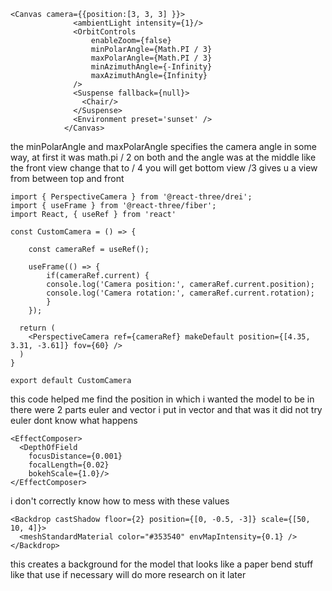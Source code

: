
```
<Canvas camera={{position:[3, 3, 3] }}>
              <ambientLight intensity={1}/>
              <OrbitControls 
                  enableZoom={false}
                  minPolarAngle={Math.PI / 3}
                  maxPolarAngle={Math.PI / 3}
                  minAzimuthAngle={-Infinity}
                  maxAzimuthAngle={Infinity}
              />
              <Suspense fallback={null}>
                <Chair/>
              </Suspense>
              <Environment preset='sunset' />
            </Canvas>
```

the minPolarAngle and maxPolarAngle specifies the camera angle in some way, at first it was math.pi / 2 on both and the angle was at the middle like the front view change that to / 4 you will get bottom view /3 gives u a view from between top and front

```
import { PerspectiveCamera } from '@react-three/drei';
import { useFrame } from '@react-three/fiber';
import React, { useRef } from 'react'

const CustomCamera = () => {
    
    const cameraRef = useRef();

    useFrame(() => {
        if(cameraRef.current) {
        console.log('Camera position:', cameraRef.current.position);
        console.log('Camera rotation:', cameraRef.current.rotation);
        }
    });

  return (
    <PerspectiveCamera ref={cameraRef} makeDefault position={[4.35, 3.31, -3.61]} fov={60} />
  )
}

export default CustomCamera
```
this code helped me find the position in which i wanted the model to be in there were 2 parts euler and vector i put in vector and that was it did not try euler dont know what happens

```
<EffectComposer>
  <DepthOfField
    focusDistance={0.001}
    focalLength={0.02}
    bokehScale={1.0}/>
</EffectComposer>
```
i don't correctly know how to mess with these values 


```            
<Backdrop castShadow floor={2} position={[0, -0.5, -3]} scale={[50, 10, 4]}>
  <meshStandardMaterial color="#353540" envMapIntensity={0.1} />
</Backdrop>

```
this creates a background for the model that looks like a paper bend stuff like that use if necessary will do more research on it later
